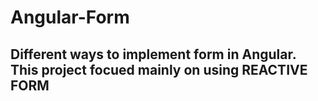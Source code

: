 # Angular-Form
<h2>Different ways to implement form in Angular. This project focued mainly on using REACTIVE FORM</h2>
